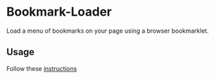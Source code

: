 Bookmark-Loader
================

Load a menu of bookmarks on your page using a browser bookmarklet.

Usage
------

Follow these [instructions](benjamine.github.com/bookmark-loader/instructions.html)
